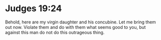 # Judges 19:24

Behold, here are my virgin daughter and his concubine. Let me bring them out now. Violate them and do with them what seems good to you, but against this man do not do this outrageous thing.
